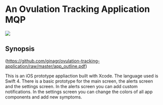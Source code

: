 # An Ovulation Tracking Application MQP

![](https://travis-ci.org/ginagr/MQP.svg?branch=master)

## Synopsis

(https://github.com/ginagr/ovulation-tracking-application/raw/master/app_outline.pdf)

This is an iOS prototype appliaction built with Xcode. The language used is Swift 4. 
There is a basic prototype for the main screen, the alerts screen and the settings screen.
In the alerts screen you can add custom notifications.
In the settings screen you can change the colors of all app components and add new symptoms.

